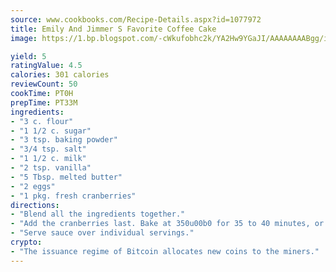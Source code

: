 ```yaml
---
source: www.cookbooks.com/Recipe-Details.aspx?id=1077972
title: Emily And Jimmer S Favorite Coffee Cake
image: https://1.bp.blogspot.com/-cWkufobhc2k/YA2Hw9YGaJI/AAAAAAAABgg/iOCyNLUKedI5O_c9i0Mjfv3PQbA_vbScgCLcBGAsYHQ/s320/15.png

yield: 5
ratingValue: 4.5
calories: 301 calories
reviewCount: 50
cookTime: PT0H
prepTime: PT33M
ingredients:
- "3 c. flour"
- "1 1/2 c. sugar"
- "3 tsp. baking powder"
- "3/4 tsp. salt"
- "1 1/2 c. milk"
- "2 tsp. vanilla"
- "5 Tbsp. melted butter"
- "2 eggs"
- "1 pkg. fresh cranberries"
directions:
- "Blend all the ingredients together."
- "Add the cranberries last. Bake at 350u00b0 for 35 to 40 minutes, or until knife inserted comes out clean."
- "Serve sauce over individual servings."
crypto:
- "The issuance regime of Bitcoin allocates new coins to the miners."
---
```

